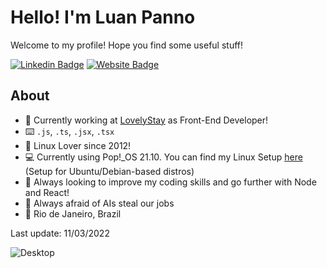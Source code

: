 # Hello! I'm Luan Panno

Welcome to my profile! Hope you find some useful stuff!

[![Linkedin Badge](https://img.shields.io/badge/-luanpanno-blue?style=flat&logo=Linkedin&logoColor=white&link=https://www.linkedin.com/in/luanpanno/)](https://www.linkedin.com/in/luanpanno/) [![Website Badge](https://img.shields.io/badge/-luanpanno.dev-47CCCC?style=flat&logo=Google-Chrome&logoColor=white&link=https://luanpanno.dev)](http://luanpanno.dev)

## About

- 🏢 Currently working at [LovelyStay](https://www.lovelystay.com) as Front-End Developer!
- ⌨️ `.js`, `.ts`, `.jsx`, `.tsx`
- 🐧 Linux Lover since 2012!
- 💻 Currently using Pop!\_OS 21.10. You can find my Linux Setup [here](https://github.com/luanpanno/linux-development-setup) (Setup for Ubuntu/Debian-based distros)
- 🌱 Always looking to improve my coding skills and go further with Node and React!
- 🤔 Always afraid of AIs steal our jobs
- 📍 Rio de Janeiro, Brazil

Last update: 11/03/2022

![Desktop](https://i.imgur.com/ZLkKfIE.jpg)
